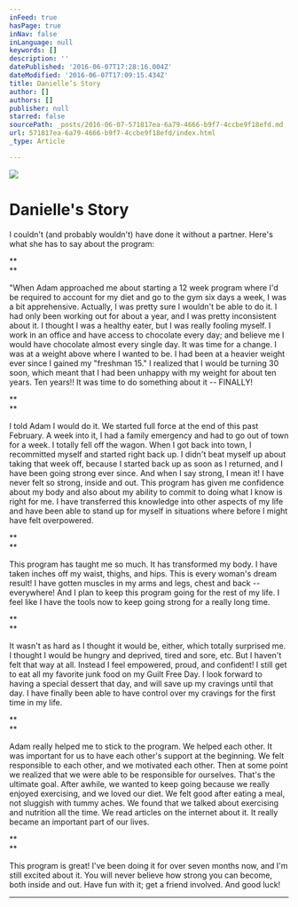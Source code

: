 ```yaml
---
inFeed: true
hasPage: true
inNav: false
inLanguage: null
keywords: []
description: ''
datePublished: '2016-06-07T17:28:16.004Z'
dateModified: '2016-06-07T17:09:15.434Z'
title: Danielle’s Story
author: []
authors: []
publisher: null
starred: false
sourcePath: _posts/2016-06-07-571817ea-6a79-4666-b9f7-4ccbe9f18efd.md
url: 571817ea-6a79-4666-b9f7-4ccbe9f18efd/index.html
_type: Article

---
```

![](https://the-grid-user-content.s3-us-west-2.amazonaws.com/a6494439-376e-46b6-ba24-0c4b575d748e.jpg)

# Danielle's Story

I couldn't (and probably wouldn't) have done it without a partner.  Here's what she has to say about the program:

**  
**

"When Adam approached me about starting a 12 week program where I'd be required to account for my diet and go to the gym six days a week, I was a bit apprehensive.  Actually, I was pretty sure I wouldn't be able to do it.  I had only been working out for about a year, and I was pretty inconsistent about it.  I thought I was a healthy eater, but I was really fooling myself.  I work in an office and have access to chocolate every day; and believe me I would have chocolate almost every single day.  It was time for a change.  I was at a weight above where I wanted to be.  I had been at a heavier weight ever since I gained my "freshman 15."  I realized that I would be turning 30 soon, which meant that I had been unhappy with my weight for about ten years.  Ten years!!  It was time to do something about it -- FINALLY!  

**  
**

I told Adam I would do it.  We started full force at the end of this past February.  A week into it, I had a family emergency and had to go out of town for a week.  I totally fell off the wagon.  When I got back into town, I recommitted myself and started right back up.  I didn't beat myself up about taking that week off, because I started back up as soon as I returned, and I have been going strong ever since.  And when I say strong, I mean it!  I have never felt so strong, inside and out.  This program has given me confidence about my body and also about my ability to commit to doing what I know is right for me.  I have transferred this knowledge into other aspects of my life and have been able to stand up for myself in situations where before I might have felt overpowered.

**  
**

This program has taught me so much.  It has transformed my body.  I have taken inches off my waist, thighs, and hips.  This is every woman's dream result!  I have gotten muscles in my arms and legs, chest and back -- everywhere!  And I plan to keep this program going for the rest of my life.  I feel like I have the tools now to keep going strong for a really long time.

**  
**

It wasn't as hard as I thought it would be, either, which totally surprised me.  I thought I would be hungry and deprived, tired and sore, etc.  But I haven't felt that way at all.  Instead I feel empowered, proud, and confident!  I still get to eat all my favorite junk food on my Guilt Free Day.  I look forward to having a special dessert that day, and will save up my cravings until that day.  I have finally been able to have control over my cravings for the first time in my life.

**  
**

Adam really helped me to stick to the program.  We helped each other.  It was important for us to have each other's support at the beginning.  We felt responsible to each other, and we motivated each other.  Then at some point we realized that we were able to be responsible for ourselves.  That's the ultimate goal.  After awhile, we wanted to keep going because we really enjoyed exercising, and we loved our diet.  We felt good after eating a meal, not sluggish with tummy aches.  We found that we talked about exercising and nutrition all the time.  We read articles on the internet about it.  It really became an important part of our lives.

**  
**

This program is great!  I've been doing it for over seven months now, and I'm still excited about it.  You will never believe how strong you can become, both inside and out.  Have fun with it; get a friend involved.  And good luck!

****